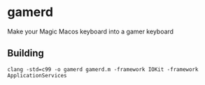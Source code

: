 # gamerd

Make your Magic Macos keyboard into a gamer keyboard

## Building

```
clang -std=c99 -o gamerd gamerd.m -framework IOKit -framework ApplicationServices
```

